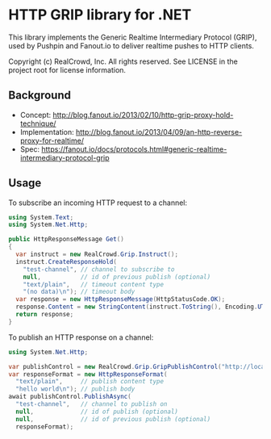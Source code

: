 HTTP GRIP library for .NET
==========================

This library implements the Generic Realtime Intermediary Protocol (GRIP), used by Pushpin and Fanout.io to deliver realtime pushes to HTTP clients.

Copyright (c) RealCrowd, Inc. All rights reserved. See LICENSE in the project root for license information.

Background
----------

* Concept: http://blog.fanout.io/2013/02/10/http-grip-proxy-hold-technique/
* Implementation: http://blog.fanout.io/2013/04/09/an-http-reverse-proxy-for-realtime/
* Spec: https://fanout.io/docs/protocols.html#generic-realtime-intermediary-protocol-grip

Usage
-----

To subscribe an incoming HTTP request to a channel:

```c#
using System.Text;
using System.Net.Http;

public HttpResponseMessage Get()
{
  var instruct = new RealCrowd.Grip.Instruct();
  instruct.CreateResponseHold(
    "test-channel", // channel to subscribe to
    null,           // id of previous publish (optional)
    "text/plain",   // timeout content type
    "(no data)\n"); // timeout body
  var response = new HttpResponseMessage(HttpStatusCode.OK);
  response.Content = new StringContent(instruct.ToString(), Encoding.UTF8, "grip-instruct");
  return response;
}
```

To publish an HTTP response on a channel:

```c#
using System.Net.Http;

var publishControl = new RealCrowd.Grip.GripPublishControl("http://localhost:5561");
var responseFormat = new HttpResponseFormat(
  "text/plain",     // publish content type
  "hello world\n"); // publish body
await publishControl.PublishAsync(
  "test-channel",   // channel to publish on
  null,             // id of publish (optional)
  null,             // id of previous publish (optional)
  responseFormat);
```
